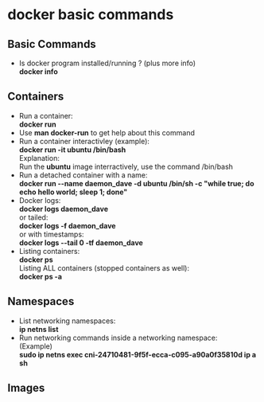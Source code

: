 # docker basic commands

## Basic Commands
- Is docker program installed/running ? (plus more info)  
**docker info**

## Containers

- Run a container:  
**docker run**  
- Use **man docker-run** to get help about this command
- Run a container interactivley (example):  
**docker run -it ubuntu /bin/bash**  
Explanation:  
Run the **ubuntu** image interractively, use the command /bin/bash
- Run a detached container with a name:  
**docker run --name daemon_dave -d ubuntu /bin/sh -c "while true; do echo hello world; sleep 1; done"**
- Docker logs:  
**docker logs daemon_dave**  
  or tailed:  
**docker logs -f daemon_dave**  
  or with timestamps:  
**docker logs --tail 0 -tf  daemon_dave**
- Listing containers:   
**docker ps**  
Listing ALL containers (stopped containers as well):  
**docker ps -a**


## Namespaces

- List networking namespaces:  
**ip netns list**
- Run networking commands inside a networking namespace:  
(Example)  
**sudo ip netns exec cni-24710481-9f5f-ecca-c095-a90a0f35810d  ip a sh**

## Images





